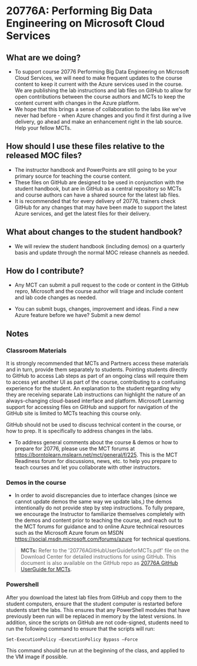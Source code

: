 # 20776A: Performing Big Data Engineering on Microsoft Cloud Services

## What are we doing?

- To support course 20776 Performing Big Data Engineering on Microsoft Cloud Services, we will need to make frequent updates to the course content to keep it current with the Azure services used in the course. We are publishing the lab instructions and lab files on GitHub to allow for open contributions between the course authors and MCTs to keep the content current with changes in the Azure platform.
- We hope that this brings a sense of collaboration to the labs like we've never had before - when Azure changes and you find it first during a live delivery, go ahead and make an enhancement right in the lab source. Help your fellow MCTs.

## How should I use these files relative to the released MOC files?

- The instructor handbook and PowerPoints are still going to be your primary source for teaching the course content.
- These files on GitHub are designed to be used in conjunction with the student handbook, but are in GitHub as a central repository so MCTs and course authors can have a shared source for the latest lab files.
- It is recommended that for every delivery of 20776, trainers check GitHub for any changes that may have been made to support the latest Azure services, and get the latest files for their delivery.

## What about changes to the student handbook?

- We will review the student handbook (including demos) on a quarterly basis and update through the normal MOC release channels as needed.

## How do I contribute?

- Any MCT can submit a pull request to the code or content in the GitHub repro, Microsoft and the course author will triage and include content and lab code changes as needed.

- You can submit bugs, changes, improvement and ideas.  Find a new Azure feature before we have?  Submit a new demo!

## Notes

### Classroom Materials

It is strongly recommended that MCTs and Partners access these materials and in turn, provide them separately to students.  Pointing students directly to GitHub to access Lab steps as part of an ongoing class will require them to access yet another UI as part of the course, contributing to a confusing experience for the student. An explanation to the student regarding why they are receiving separate Lab instructions can highlight the nature of an always-changing cloud-based interface and platform. Microsoft Learning support for accessing files on GitHub and support for navigation of the GitHub site is limited to MCTs teaching this course only.

GitHub should not be used to discuss technical content in the course, or how to prep. It is specifically to address changes in the labs.

- To address general comments about the course & demos or how to prepare for 20776, please use the MCT forums at https://borntolearn.mslearn.net/mct/general/f/225. This is the MCT Readiness forum for discussions, news, etc. to help you prepare to teach courses and let you collaborate with other instructors.

### Demos in the course

- In order to avoid discrepancies due to interface changes (since we cannot update demos the same way we update labs,) the demos intentionally do not provide step by step instructions. To fully prepare, we encourage the Instructor to familiarize themselves completely with the demos and content prior to teaching the course, and reach out to the MCT forums for guidance and to online Azure technical resources such as the Microsoft Azure forum on MSDN https://social.msdn.microsoft.com/forums/azure for technical questions.

> **MCTs:** Refer to the '20776AGitHubUserGuideforMCTs.pdf' file on the Download Center for detailed instructions for using GitHub. This document is also available on the GitHub repo as [20776A GitHub UserGuide for MCTs](20776AGitHubUserGuideforMCTs.md).  

### Powershell

After you download the latest lab files from GitHub and copy them to the student computers, ensure that the student computer is restarted before students start the labs. This ensures that any PowerShell modules that have previously been run will be replaced in memory by the latest versions. In addition, since the scripts on GitHub are not code-signed, students need to run the following command to ensure that the scripts will run:

    Set-ExecutionPolicy –ExecutionPolicy Bypass –Force

This command should be run at the beginning of the class, and applied to the VM image if possible.
